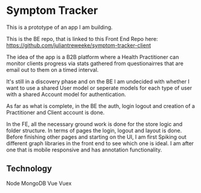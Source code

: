 # Symptom Tracker
This is a prototype of an app I am building.

This is the BE repo, that is linked to this Front End Repo here:
https://github.com/juliantreweeke/symptom-tracker-client

The idea of the app is a B2B platform where a Health Practitioner can monitor clients progress via stats gathered from questionairres that are email out to them on a timed interval.

It's still in a discovery phase and on the BE I am undecided with whether I want to use a shared User model or seperate models for each type of user with a shared Account model for authentication.

As far as what is complete, in the BE the auth, login logout and creation of a Practitioner and Client account is done.

In the FE, all the necessary ground work is done for the store logic and folder structure.
In terms of pages the login, logout and layout is done. 
Before finishing other pages and starting on the UI, I am first Spiking out different graph libraries in the front end to see which one is ideal. I am after one that is mobile responsive and has annotation functionality.

## Technology
Node
MongoDB
Vue
Vuex
